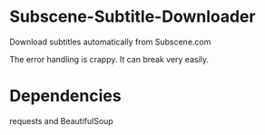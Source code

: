 # Subscene-Subtitle-Downloader
Download subtitles automatically from Subscene.com

The error handling is crappy. It can break very easily.

# Dependencies

requests and BeautifulSoup